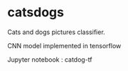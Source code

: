 # catsdogs

Cats and dogs pictures classifier.

CNN model implemented in tensorflow

Jupyter notebook : catdog-tf
